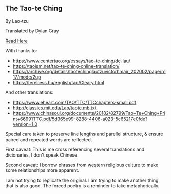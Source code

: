 ## The Tao-te Ching
By Lao-tzu

Translated by Dylan Gray

[Read Here](https://raw.githubusercontent.com/DylanDmitri/TaoTeChingMono/main/fulltext.txt)

With thanks to: 
- https://www.centertao.org/essays/tao-te-ching/dc-lau/
- https://taoism.net/tao-te-ching-online-translation/
- https://archive.org/details/taotechinglaotzuvictorhmair_202002/page/n117/mode/2up
- https://terebess.hu/english/tao/Cleary.html

And other translations:
- https://www.eheart.com/TAO/TTC/TTCchapters-small.pdf
- http://classics.mit.edu/Lao/taote.mb.txt
- https://www.chinasoul.org/documents/20182/82799/Tao+Te+Ching+Print+66991TTC.pdf/5d365e99-8288-4406-a023-5c65217e0fde?version=1.0

Special care taken to
preserve line lengths and parellel structure, & 
ensure paired and repeated words are reflected.

First caveat: This is me cross referencing several translations and dicionaries, I don't speak Chinese.

Second caveat: I borrow phrases from western religious culture to make some relationships more apparent.

I am not trying to replicate the original. 
I am trying to make another thing that is also good.
The forced poetry is a reminder to take metaphorically.
